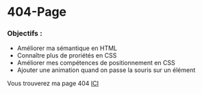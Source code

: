 # 404-Page

### Objectifs :
 * Améliorer ma sémantique en HTML
 * Connaître plus de proriétés en CSS
 * Améliorer mes compétences de positionnement en CSS
 * Ajouter une animation quand on passe la souris sur un élément
 
 Vous trouverez ma page 404 [ICI](https://chrisbetbeder.github.io/Page404/)
 
 
 



